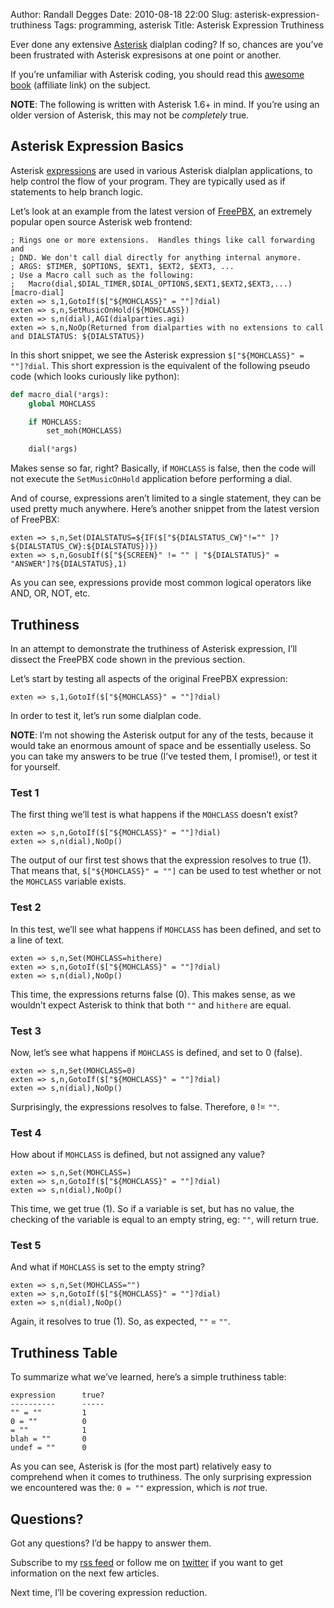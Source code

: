 Author: Randall Degges
Date: 2010-08-18 22:00
Slug: asterisk-expression-truthiness
Tags: programming, asterisk
Title: Asterisk Expression Truthiness


Ever done any extensive [Asterisk][] dialplan coding? If so, chances are you’ve
been frustrated with Asterisk expresisons at one point or another.

If you’re unfamiliar with Asterisk coding, you should read this [awesome book][]
(affiliate link) on the subject.

**NOTE**: The following is written with Asterisk 1.6+ in mind. If you’re using
an older version of Asterisk, this may not be *completely* true.


## Asterisk Expression Basics

Asterisk [expressions][] are used in various Asterisk dialplan applications, to
help control the flow of your program. They are typically used as if statements
to help branch logic.

Let’s look at an example from the latest version of [FreePBX][], an extremely
popular open source Asterisk web frontend:

```
; Rings one or more extensions.  Handles things like call forwarding and
; DND. We don't call dial directly for anything internal anymore.
; ARGS: $TIMER, $OPTIONS, $EXT1, $EXT2, $EXT3, ...
; Use a Macro call such as the following:
;   Macro(dial,$DIAL_TIMER,$DIAL_OPTIONS,$EXT1,$EXT2,$EXT3,...)
[macro-dial]
exten => s,1,GotoIf($["${MOHCLASS}" = ""]?dial)
exten => s,n,SetMusicOnHold(${MOHCLASS})
exten => s,n(dial),AGI(dialparties.agi)
exten => s,n,NoOp(Returned from dialparties with no extensions to call and DIALSTATUS: ${DIALSTATUS})
```

In this short snippet, we see the Asterisk expression
`$["${MOHCLASS}" = ""]?dial`. This short expression is the equivalent of the
following pseudo code (which looks curiously like python):

``` python
def macro_dial(*args):
    global MOHCLASS

    if MOHCLASS:
        set_moh(MOHCLASS)

    dial(*args)
```

Makes sense so far, right? Basically, if `MOHCLASS` is false, then the code will
not execute the `SetMusicOnHold` application before performing a dial.

And of course, expressions aren’t limited to a single statement, they can be
used pretty much anywhere. Here’s another snippet from the latest version of
FreePBX:

```
exten => s,n,Set(DIALSTATUS=${IF($["${DIALSTATUS_CW}"!="" ]?${DIALSTATUS_CW}:${DIALSTATUS})})
exten => s,n,GosubIf($["${SCREEN}" != "" | "${DIALSTATUS}" = "ANSWER"]?${DIALSTATUS},1)
```

As you can see, expressions provide most common logical operators like AND, OR,
NOT, etc.


## Truthiness

In an attempt to demonstrate the truthiness of Asterisk expression, I’ll dissect
the FreePBX code shown in the previous section.

Let’s start by testing all aspects of the original FreePBX expression:

```
exten => s,1,GotoIf($["${MOHCLASS}" = ""]?dial)
```

In order to test it, let’s run some dialplan code.

**NOTE**: I’m not showing the Asterisk output for any of the tests, because it
would take an enormous amount of space and be essentially useless. So you can
take my answers to be true (I’ve tested them, I promise!), or test it for
yourself.


### Test 1

The first thing we’ll test is what happens if the `MOHCLASS` doesn’t exist?

```
exten => s,n,GotoIf($["${MOHCLASS}" = ""]?dial)
exten => s,n(dial),NoOp()
```

The output of our first test shows that the expression resolves to true (1).
That means that, `$["${MOHCLASS}" = ""]` can be used to test whether or not the
`MOHCLASS` variable exists.


### Test 2

In this test, we’ll see what happens if `MOHCLASS` has been defined, and set to
a line of text.

```
exten => s,n,Set(MOHCLASS=hithere)
exten => s,n,GotoIf($["${MOHCLASS}" = ""]?dial)
exten => s,n(dial),NoOp()
```

This time, the expressions returns false (0). This makes sense, as we wouldn’t
expect Asterisk to think that both `""` and `hithere` are equal.


### Test 3

Now, let’s see what happens if `MOHCLASS` is defined, and set to 0 (false).

```
exten => s,n,Set(MOHCLASS=0)
exten => s,n,GotoIf($["${MOHCLASS}" = ""]?dial)
exten => s,n(dial),NoOp()
```

Surprisingly, the expressions resolves to false. Therefore, `0` != `""`.


### Test 4

How about if `MOHCLASS` is defined, but not assigned any value?

```
exten => s,n,Set(MOHCLASS=)
exten => s,n,GotoIf($["${MOHCLASS}" = ""]?dial)
exten => s,n(dial),NoOp()
```

This time, we get true (1). So if a variable is set, but has no value, the
checking of the variable is equal to an empty string, eg: `""`, will return
true.


### Test 5

And what if `MOHCLASS` is set to the empty string?

```
exten => s,n,Set(MOHCLASS="")
exten => s,n,GotoIf($["${MOHCLASS}" = ""]?dial)
exten => s,n(dial),NoOp()
```

Again, it resolves to true (1). So, as expected, `""` = `""`.


## Truthiness Table

To summarize what we’ve learned, here’s a simple truthiness table:

```
expression      true?
----------      -----
"" = ""         1
0 = ""          0
= ""            1
blah = ""       0
undef = ""      0
```

As you can see, Asterisk is (for the most part) relatively easy to comprehend
when it comes to truthiness. The only surprising expression we encountered was
the: `0 = ""` expression, which is *not* true.


## Questions?

Got any questions? I’d be happy to answer them.

Subscribe to my [rss feed][] or follow me on [twitter][] if you want to get
information on the next few articles.

Next time, I’ll be covering expression reduction.


  [Asterisk]: http://www.asterisk.org/
  [awesome book]: http://www.amazon.com/gp/product/0596517343/ref=as_li_ss_tl?ie=UTF8&camp=1789&creative=390957&creativeASIN=0596517343&linkCode=as2&tag=rdegges-20
  [expressions]: http://www.voip-info.org/wiki/view/Asterisk+Expressions
  [FreePBX]: http://www.freepbx.org/
  [rss feed]: http://feeds.feedburner.com/rdegges
  [twitter]: http://twitter.com/rdegges
